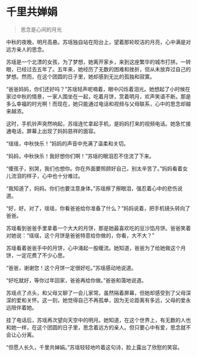 # 千里共婵娟
> 思念是心间的月光

中秋的夜晚，明月高悬。苏瑶独自站在阳台上，望着那轮皎洁的月亮，心中满是对远方亲人的思念。

苏瑶是一个北漂的女孩，为了梦想，她离开家乡，来到这座繁华的城市打拼。一转眼，已经过去五年了。五年来，她经历了无数的困难和挫折，但从未放弃过自己的梦想。然而，在这个团圆的日子里，她却感到无比的孤独和寂寞。

“爸爸妈妈，你们还好吗？”苏瑶轻声呢喃着，眼中闪烁着泪光。她想起了小时候在家过中秋的情景，一家人围坐在一起，吃着月饼，赏着明月，欢声笑语不断。那是多么幸福的时光啊！而现在，她只能通过电话和视频与父母联系，心中的思念却越来越浓。

这时，手机铃声突然响起，苏瑶连忙拿起手机，是妈妈打来的视频电话。她急忙接通电话，屏幕上出现了妈妈慈祥的面容。

“瑶瑶，中秋快乐！”妈妈的声音中充满了温柔和关切。

“妈妈，中秋快乐！我好想你们啊！”苏瑶的眼泪忍不住流了下来。

“傻孩子，别哭，我们也想你。你在外面要照顾好自己，别太辛苦了。”妈妈看着女儿流泪的样子，心中也十分难过。

“我知道了，妈妈。你们也要注意身体。”苏瑶擦了擦眼泪，强忍着心中的悲伤说道。

“好，好。对了，瑶瑶，你看爸爸给你准备了什么？”妈妈说着，把手机镜头转向了爸爸。

苏瑶看到爸爸手里拿着一个大大的月饼，那是她最喜欢吃的豆沙馅月饼。爸爸笑着对她说：“瑶瑶，这个月饼是爸爸特意给你做的，你看，大不大？”

苏瑶看着爸爸手中的月饼，心中涌起一股暖流。她知道，爸爸为了给她做这个月饼，一定花费了不少心思。

“爸爸，谢谢您！这个月饼一定很好吃。”苏瑶感动地说道。

“好吃就好，等你过年回家，爸爸再给你做。”爸爸和蔼地说道。

苏瑶点了点头，和父母又聊了一会儿家常。虽然隔着屏幕，但她却感受到了父母深深的爱和关怀。这一刻，她觉得自己不再孤单，因为无论距离有多远，父母的爱永远陪伴着她。

挂了电话后，苏瑶再次望向天空中的明月。她知道，在这个世界上，有无数的人也和她一样，在这个团圆的日子里，思念着远方的亲人。但只要心中有爱，思念就不会让心分离。

“但愿人长久，千里共婵娟。”苏瑶轻轻地吟着这句诗，脸上露出了欣慰的笑容。